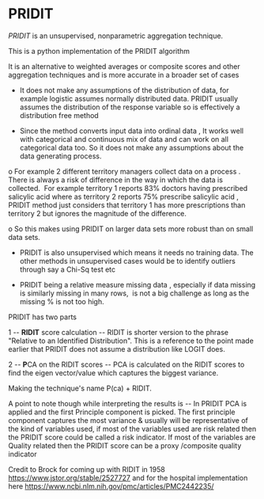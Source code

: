# PRIDIT
*PRIDIT* is an unsupervised, nonparametric aggregation technique.

This is a python implementation of the PRIDIT algorithm 

It is an alternative to weighted averages or composite scores and other aggregation techniques and is more accurate in a broader set of cases

- It does not make any assumptions of the distribution of data, for example logistic assumes normally distributed data. PRIDIT usually assumes the distribution of the response variable so is effectively a distribution free method

- Since the method converts input data into ordinal data , It works well with categorical and continuous mix of data and can work on all categorical data too. So it does not make any assumptions about the data generating process.

o For example 2 different territory managers collect data on a process . There is always a risk of difference in the way in which the data is collected.  For example territory 1 reports 83% doctors having prescribed salicylic acid where as territory 2 reports 75% prescribe salicylic acid , PRIDIT method just considers that territory 1 has more prescriptions than territory 2 but ignores the magnitude of the difference.

o So this makes using PRIDIT on larger data sets more robust than on small data sets.

- PRIDIT is also unsupervised which means it needs no training data. The other methods in unsupervised cases would be to identify outliers through say a Chi-Sq test etc

- PRIDIT being a relative measure missing data , especially if data missing is similarly missing in many rows,  is not a big challenge as long as the missing % is not too high.

PRIDIT has two parts

1 -- **RIDIT** score calculation -- RIDIT is shorter version to the phrase "Relative to an Identified Distribution". This is a reference to the point made earlier that PRIDIT does not assume a distribution like LOGIT does.

2 -- **P**CA on the RIDIT scores -- PCA is calculated on the RIDIT scores to find the eigen vector/value which captures the biggest variance.  

Making the technique's name P(ca) + RIDIT.

A point to note though while interpreting the results is -- In PRIDIT PCA is applied and the first Principle component is picked. The first principle component captures the most variance & usually will be representative of the kind of variables used, if most of the variables used are risk related then the PRIDIT score could be called a risk indicator. If most of the variables are Quality related then the PRIDIT score can be a proxy /composite quality indicator



Credit to Brock for coming up with RIDIT in 1958 https://www.jstor.org/stable/2527727
and for the hospital implementation here https://www.ncbi.nlm.nih.gov/pmc/articles/PMC2442235/
